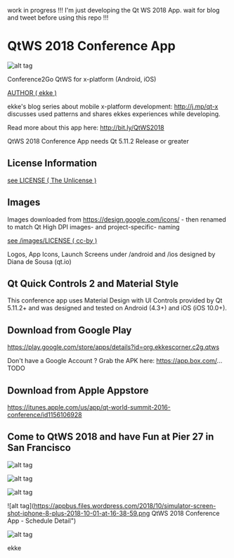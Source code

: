 work in progress !!! I'm just developing the Qt WS 2018 App. wait for blog and tweet before using this repo !!!

# QtWS 2018 Conference App
![alt tag](https://appbus.files.wordpress.com/2018/10/icon.png  "QtWS 2018 App Logo")

Conference2Go QtWS for x-platform (Android, iOS)

[AUTHOR ( ekke )](AUTHOR.md)

ekke's blog series about mobile x-platform development: http://j.mp/qt-x discusses used patterns and shares ekkes experiences while developing.

Read more about this app here:
http://bit.ly/QtWS2018

QtWS 2018 Conference App needs Qt 5.11.2 Release or greater

## License Information
[see LICENSE ( The Unlicense )](LICENSE)

## Images
Images downloaded from https://design.google.com/icons/ - then renamed to match Qt High DPI images- and project-specific- naming

[see /images/LICENSE ( cc-by )](images/LICENSE)

Logos, App Icons, Launch Screens under /android and /ios designed by
Diana de Sousa (qt.io)

## Qt Quick Controls 2 and Material Style
This conference app uses Material Design with UI Controls provided by Qt 5.11.2+ and was designed and tested on Android (4.3+) and iOS (iOS 10.0+).

## Download from Google Play
https://play.google.com/store/apps/details?id=org.ekkescorner.c2g.qtws

Don't have a Google Account ? Grab the APK here: https://app.box.com/... TODO

## Download from Apple Appstore
https://itunes.apple.com/us/app/qt-world-summit-2016-conference/id1156106928

## Come to QtWS 2018 and have Fun at Pier 27 in San Francisco
![alt tag](https://appbus.files.wordpress.com/2018/10/screenshot_20181002-081328.png  "QtWS 2018 Conference App in Boston and Berlin")

![alt tag](https://appbus.files.wordpress.com/2018/10/simulator-screen-shot-iphone-x-2018-10-01-at-16-43-43.png  "QtWS 2018 Conference App - Schedule")

![alt tag](https://appbus.files.wordpress.com/2018/10/simulator-screen-shot-iphone-8-plus-2018-10-01-at-16-39-45.png  "QtWS 2018 Conference App - Speaker")

![alt tag](https://appbus.files.wordpress.com/2018/10/simulator-screen-shot-iphone-8-plus-2018-10-01-at-16-38-59.png QtWS 2018 Conference App - Schedule Detail")

![alt tag](https://appbus.files.wordpress.com/2018/10/simulator-screen-shot-iphone-x-2018-10-01-at-16-44-31.png  "QtWS 2018 Conference App - Room")

ekke

